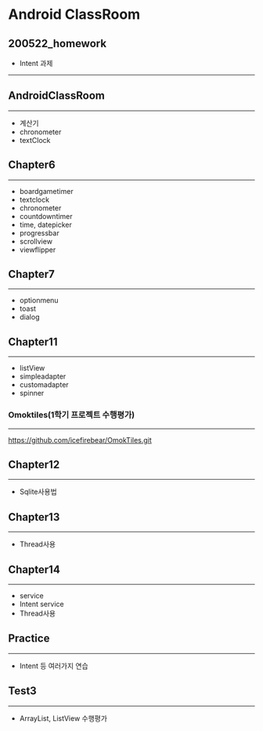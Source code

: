 # Android ClassRoom

## 200522_homework

- Intent 과제

---

## AndroidClassRoom

---

- 계산기
- chronometer
- textClock

## Chapter6

---

- boardgametimer
- textclock
- chronometer
- countdowntimer
- time, datepicker
- progressbar
- scrollview
- viewflipper

## Chapter7

---

- optionmenu
- toast
- dialog

## Chapter11

---

- listView
- simpleadapter
- customadapter
- spinner

### Omoktiles(1학기 프로젝트 수행평가)

---

https://github.com/icefirebear/OmokTiles.git

## Chapter12

---

- Sqlite사용법

## Chapter13

---

- Thread사용

## Chapter14

---

- service
- Intent service
- Thread사용

## Practice

---

- Intent 등 여러가지 연습

## Test3

---

- ArrayList, ListView 수행평가

